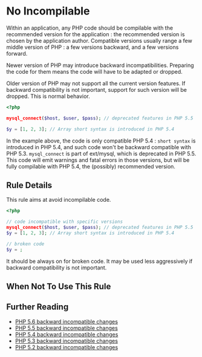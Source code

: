 <!-- Good Practices -->
# No Incompilable

Within an application, any PHP code should be compilable with the recommended version for the application : the recommended version is chosen by the application author. Compatible versions usually range a few middle version of PHP : a few versions backward, and a few versions forward. 

Newer version of PHP may introduce backward incompatibilities. Preparing the code for them means the code will have to be adapted or dropped. 

Older version of PHP may not support all the current version features. If backward compatibility is not important, support for such version will be dropped. This is normal behavior.

```php
<?php

mysql_connect($host, $user, $pass); // deprecated features in PHP 5.5

$y = [1, 2, 3]; // Array short syntax is introduced in PHP 5.4

```
In the example above, the code is only compatible PHP 5.4 : `short syntax` is introduced in PHP 5.4, and such code won't be backward compatible with PHP 5.3. 
`mysql_connect` is part of ext/mysql, which is deprecated in PHP 5.5. This code will emit warnings and fatal errors in those versions, but will be fully compilable with PHP 5.4, the (possibly) recommended version. 

## Rule Details

This rule aims at avoid incompilable code. 

```php
<?php

// code incompatible with specific versions
mysql_connect($host, $user, $pass); // deprecated features in PHP 5.5
$y = [1, 2, 3]; // Array short syntax is introduced in PHP 5.4

// broken code
$y = ;

```

It should be always on for broken code. It may be used less aggressively if backward compatibility is not important. 

## When Not To Use This Rule


## Further Reading

* [PHP 5.6 backward incompatible changes](http://php.net/manual/en/migration56.incompatible.php)
* [PHP 5.5 backward incompatible changes](http://php.net/manual/en/migration55.incompatible.php)
* [PHP 5.4 backward incompatible changes](http://php.net/manual/en/migration54.incompatible.php)
* [PHP 5.3 backward incompatible changes](http://php.net/manual/en/migration53.incompatible.php)
* [PHP 5.2 backward incompatible changes](http://php.net/manual/en/migration52.incompatible.php)

